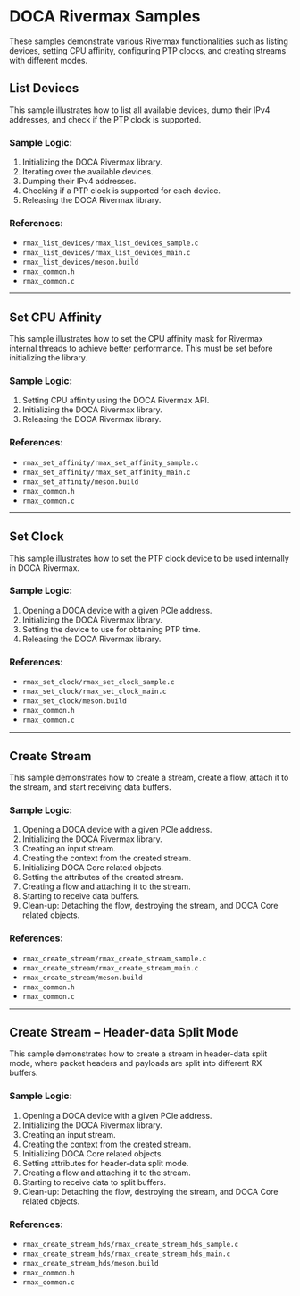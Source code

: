 # DOCA Rivermax Samples

These samples demonstrate various Rivermax functionalities such as listing devices, setting CPU affinity, configuring PTP clocks, and creating streams with different modes.

## List Devices

This sample illustrates how to list all available devices, dump their IPv4 addresses, and check if the PTP clock is supported.

### Sample Logic:
1. Initializing the DOCA Rivermax library.
2. Iterating over the available devices.
3. Dumping their IPv4 addresses.
4. Checking if a PTP clock is supported for each device.
5. Releasing the DOCA Rivermax library.

### References:
- `rmax_list_devices/rmax_list_devices_sample.c`
- `rmax_list_devices/rmax_list_devices_main.c`
- `rmax_list_devices/meson.build`
- `rmax_common.h`
- `rmax_common.c`

---

## Set CPU Affinity

This sample illustrates how to set the CPU affinity mask for Rivermax internal threads to achieve better performance. This must be set before initializing the library.

### Sample Logic:
1. Setting CPU affinity using the DOCA Rivermax API.
2. Initializing the DOCA Rivermax library.
3. Releasing the DOCA Rivermax library.

### References:
- `rmax_set_affinity/rmax_set_affinity_sample.c`
- `rmax_set_affinity/rmax_set_affinity_main.c`
- `rmax_set_affinity/meson.build`
- `rmax_common.h`
- `rmax_common.c`

---

## Set Clock

This sample illustrates how to set the PTP clock device to be used internally in DOCA Rivermax.

### Sample Logic:
1. Opening a DOCA device with a given PCIe address.
2. Initializing the DOCA Rivermax library.
3. Setting the device to use for obtaining PTP time.
4. Releasing the DOCA Rivermax library.

### References:
- `rmax_set_clock/rmax_set_clock_sample.c`
- `rmax_set_clock/rmax_set_clock_main.c`
- `rmax_set_clock/meson.build`
- `rmax_common.h`
- `rmax_common.c`

---

## Create Stream

This sample demonstrates how to create a stream, create a flow, attach it to the stream, and start receiving data buffers.

### Sample Logic:
1. Opening a DOCA device with a given PCIe address.
2. Initializing the DOCA Rivermax library.
3. Creating an input stream.
4. Creating the context from the created stream.
5. Initializing DOCA Core related objects.
6. Setting the attributes of the created stream.
7. Creating a flow and attaching it to the stream.
8. Starting to receive data buffers.
9. Clean-up: Detaching the flow, destroying the stream, and DOCA Core related objects.

### References:
- `rmax_create_stream/rmax_create_stream_sample.c`
- `rmax_create_stream/rmax_create_stream_main.c`
- `rmax_create_stream/meson.build`
- `rmax_common.h`
- `rmax_common.c`

---

## Create Stream – Header-data Split Mode

This sample demonstrates how to create a stream in header-data split mode, where packet headers and payloads are split into different RX buffers.

### Sample Logic:
1. Opening a DOCA device with a given PCIe address.
2. Initializing the DOCA Rivermax library.
3. Creating an input stream.
4. Creating the context from the created stream.
5. Initializing DOCA Core related objects.
6. Setting attributes for header-data split mode.
7. Creating a flow and attaching it to the stream.
8. Starting to receive data to split buffers.
9. Clean-up: Detaching the flow, destroying the stream, and DOCA Core related objects.

### References:
- `rmax_create_stream_hds/rmax_create_stream_hds_sample.c`
- `rmax_create_stream_hds/rmax_create_stream_hds_main.c`
- `rmax_create_stream_hds/meson.build`
- `rmax_common.h`
- `rmax_common.c`
